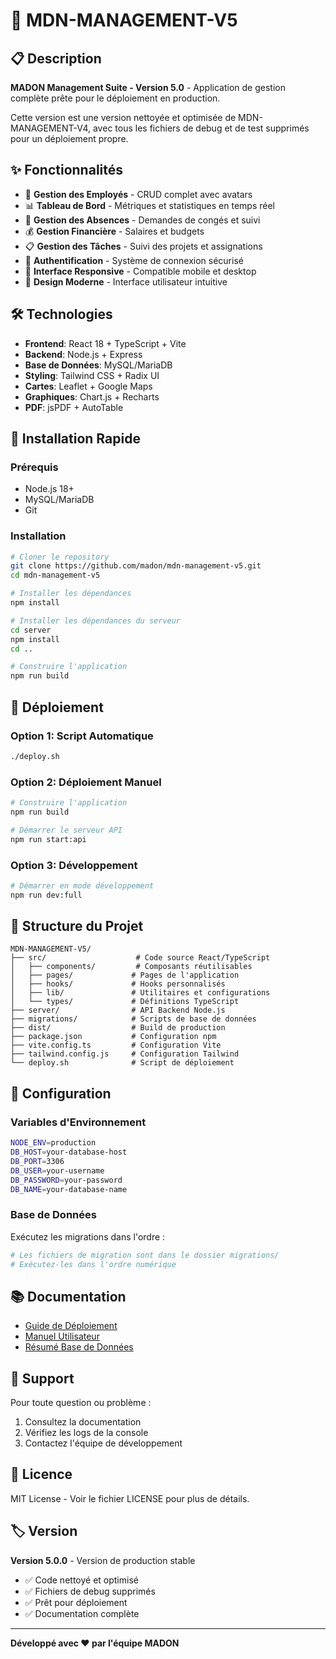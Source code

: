# 🚀 MDN-MANAGEMENT-V5

## 📋 Description

**MADON Management Suite - Version 5.0** - Application de gestion complète prête pour le déploiement en production.

Cette version est une version nettoyée et optimisée de MDN-MANAGEMENT-V4, avec tous les fichiers de debug et de test supprimés pour un déploiement propre.

## ✨ Fonctionnalités

- 🏢 **Gestion des Employés** - CRUD complet avec avatars
- 📊 **Tableau de Bord** - Métriques et statistiques en temps réel
- 📅 **Gestion des Absences** - Demandes de congés et suivi
- 💰 **Gestion Financière** - Salaires et budgets
- 📋 **Gestion des Tâches** - Suivi des projets et assignations
- 🔐 **Authentification** - Système de connexion sécurisé
- 📱 **Interface Responsive** - Compatible mobile et desktop
- 🎨 **Design Moderne** - Interface utilisateur intuitive

## 🛠️ Technologies

- **Frontend**: React 18 + TypeScript + Vite
- **Backend**: Node.js + Express
- **Base de Données**: MySQL/MariaDB
- **Styling**: Tailwind CSS + Radix UI
- **Cartes**: Leaflet + Google Maps
- **Graphiques**: Chart.js + Recharts
- **PDF**: jsPDF + AutoTable

## 🚀 Installation Rapide

### Prérequis
- Node.js 18+
- MySQL/MariaDB
- Git

### Installation
```bash
# Cloner le repository
git clone https://github.com/madon/mdn-management-v5.git
cd mdn-management-v5

# Installer les dépendances
npm install

# Installer les dépendances du serveur
cd server
npm install
cd ..

# Construire l'application
npm run build
```

## 🚀 Déploiement

### Option 1: Script Automatique
```bash
./deploy.sh
```

### Option 2: Déploiement Manuel
```bash
# Construire l'application
npm run build

# Démarrer le serveur API
npm run start:api
```

### Option 3: Développement
```bash
# Démarrer en mode développement
npm run dev:full
```

## 📁 Structure du Projet

```
MDN-MANAGEMENT-V5/
├── src/                    # Code source React/TypeScript
│   ├── components/         # Composants réutilisables
│   ├── pages/             # Pages de l'application
│   ├── hooks/             # Hooks personnalisés
│   ├── lib/               # Utilitaires et configurations
│   └── types/             # Définitions TypeScript
├── server/                # API Backend Node.js
├── migrations/            # Scripts de base de données
├── dist/                  # Build de production
├── package.json           # Configuration npm
├── vite.config.ts         # Configuration Vite
├── tailwind.config.js     # Configuration Tailwind
└── deploy.sh              # Script de déploiement
```

## 🔧 Configuration

### Variables d'Environnement
```bash
NODE_ENV=production
DB_HOST=your-database-host
DB_PORT=3306
DB_USER=your-username
DB_PASSWORD=your-password
DB_NAME=your-database-name
```

### Base de Données
Exécutez les migrations dans l'ordre :
```bash
# Les fichiers de migration sont dans le dossier migrations/
# Exécutez-les dans l'ordre numérique
```

## 📚 Documentation

- [Guide de Déploiement](./DEPLOYMENT.md)
- [Manuel Utilisateur](./MANUEL_UTILISATEUR.md)
- [Résumé Base de Données](./DATABASE_SUMMARY.md)

## 🐛 Support

Pour toute question ou problème :
1. Consultez la documentation
2. Vérifiez les logs de la console
3. Contactez l'équipe de développement

## 📄 Licence

MIT License - Voir le fichier LICENSE pour plus de détails.

## 🏷️ Version

**Version 5.0.0** - Version de production stable
- ✅ Code nettoyé et optimisé
- ✅ Fichiers de debug supprimés
- ✅ Prêt pour déploiement
- ✅ Documentation complète

---

**Développé avec ❤️ par l'équipe MADON**